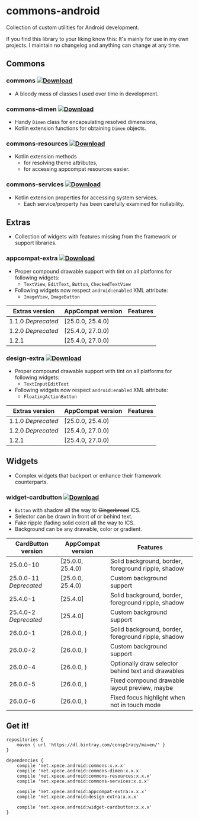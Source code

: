 # commons-android
Collection of custom utilities for Android development.

If you find this library to your liking know this: It's mainly for use in my own projects. I maintain no changelog and anything can change at any time.

## Commons

### commons [ ![Download](https://api.bintray.com/packages/consp1racy/maven/net.xpece.android%3Acommons/images/download.svg) ](https://bintray.com/consp1racy/maven/net.xpece.android%3Acommons/_latestVersion)

* A bloody mess of classes I used over time in development.

### commons-dimen [ ![Download](https://api.bintray.com/packages/consp1racy/maven/net.xpece.android%3Acommons-dimen/images/download.svg) ](https://bintray.com/consp1racy/maven/net.xpece.android%3Acommons-dimen/_latestVersion)

* Handy `Dimen` class for encapsulating resolved dimensions,
* Kotlin extension functions for obtaining `Dimen` objects.

### commons-resources [ ![Download](https://api.bintray.com/packages/consp1racy/maven/net.xpece.android%3Acommons-resources/images/download.svg) ](https://bintray.com/consp1racy/maven/net.xpece.android%3Acommons-resources/_latestVersion)

* Kotlin extension methods 
  * for resolving theme attributes,
  * for accessing appcompat resources easier.

### commons-services [ ![Download](https://api.bintray.com/packages/consp1racy/maven/net.xpece.android%3Acommons-services/images/download.svg) ](https://bintray.com/consp1racy/maven/net.xpece.android%3Acommons-services/_latestVersion)

* Kotlin extension properties for accessing system services.
  * Each service/property has been carefully examined for nullability.

## Extras

* Collection of widgets with features missing from the framework or support libraries.

### appcompat-extra [ ![Download](https://api.bintray.com/packages/consp1racy/maven/net.xpece.android%3Aappcompat-extra/images/download.svg) ](https://bintray.com/consp1racy/maven/net.xpece.android%3Aappcompat-extra/_latestVersion)

* Proper compound drawable support with tint on all platforms for following widgets:
  * `TextView`, `EditText`, `Button`, `CheckedTextView`
* Following widgets now respect `android:enabled` XML attribute:
  * `ImageView`, `ImageButton`

| Extras version     | AppCompat version | Features                               |
| ------------------ | ----------------- | -------------------------------------- |
| 1.1.0 *Deprecated* | [25.0.0, 25.4.0)  |                                        |
| 1.2.0 *Deprecated* | [25.4.0, 27.0.0)  |                                        |
| 1.2.1              | [25.4.0, 27.0.0)  |                                        |

### design-extra [ ![Download](https://api.bintray.com/packages/consp1racy/maven/net.xpece.android%3Adesign-extra/images/download.svg) ](https://bintray.com/consp1racy/maven/net.xpece.android%3Adesign-extra/_latestVersion)

* Proper compound drawable support with tint on all platforms for following widgets:
  * `TextInputEditText`
* Following widgets now respect `android:enabled` XML attribute:
  * `FloatingActionButton`

| Extras version     | AppCompat version | Features                               |
| ------------------ | ----------------- | -------------------------------------- |
| 1.1.0 *Deprecated* | [25.0.0, 25.4.0)  |                                        |
| 1.2.0 *Deprecated* | [25.4.0, 27.0.0)  |                                        |
| 1.2.1              | [25.4.0, 27.0.0)  |                                        |

## Widgets

* Complex widgets that backport or enhance their framework counterparts.

### widget-cardbutton [ ![Download](https://api.bintray.com/packages/consp1racy/maven/net.xpece.android%3Awidget-cardbutton/images/download.svg) ](https://bintray.com/consp1racy/maven/net.xpece.android%3Awidget-cardbutton/_latestVersion)

* `Button` with shadow all the way to <s>Gingerbread</s> ICS.
* Selector can be drawn in front of or behind text.
* Fake ripple (fading solid color) all the way to ICS.
* Background can be any drawable, color or gradient.

| CardButton version     | AppCompat version | Features                                            |
| ---------------------- | ----------------- | --------------------------------------------------- |
| 25.0.0-10              | [25.0.0, 25.4.0)  | Solid background, border, foreground ripple, shadow |
| 25.0.0-11 *Deprecated* | [25.0.0, 25.4.0)  | Custom background support                           |
| 25.4.0-1               | [25.4.0]          | Solid background, border, foreground ripple, shadow |
| 25.4.0-2 *Deprecated*  | [25.4.0]          | Custom background support                           |
| 26.0.0-1               | [26.0.0, )        | Solid background, border, foreground ripple, shadow |
| 26.0.0-2               | [26.0.0, )        | Custom background support                           |
| 26.0.0-4               | [26.0.0, )        | Optionally draw selector behind text and drawables  |
| 26.0.0-5               | [26.0.0, )        | Fixed compound drawable layout preview, maybe       |
| 26.0.0-6               | [26.0.0, )        | Fixed focus highlight when not in touch mode        |

## Get it!

    repositories {
        maven { url 'https://dl.bintray.com/consp1racy/maven/' }
    }
        
    dependencies {
        compile 'net.xpece.android:commons:x.x.x'
        compile 'net.xpece.android:commons-dimen:x.x.x'
        compile 'net.xpece.android:commons-resources:x.x.x'
        compile 'net.xpece.android:commons-services:x.x.x'
        
        compile 'net.xpece.android:appcompat-extra:x.x.x'
        compile 'net.xpece.android:design-extra:x.x.x'
        
        compile 'net.xpece.android:widget-cardbutton:x.x.x'
    }
